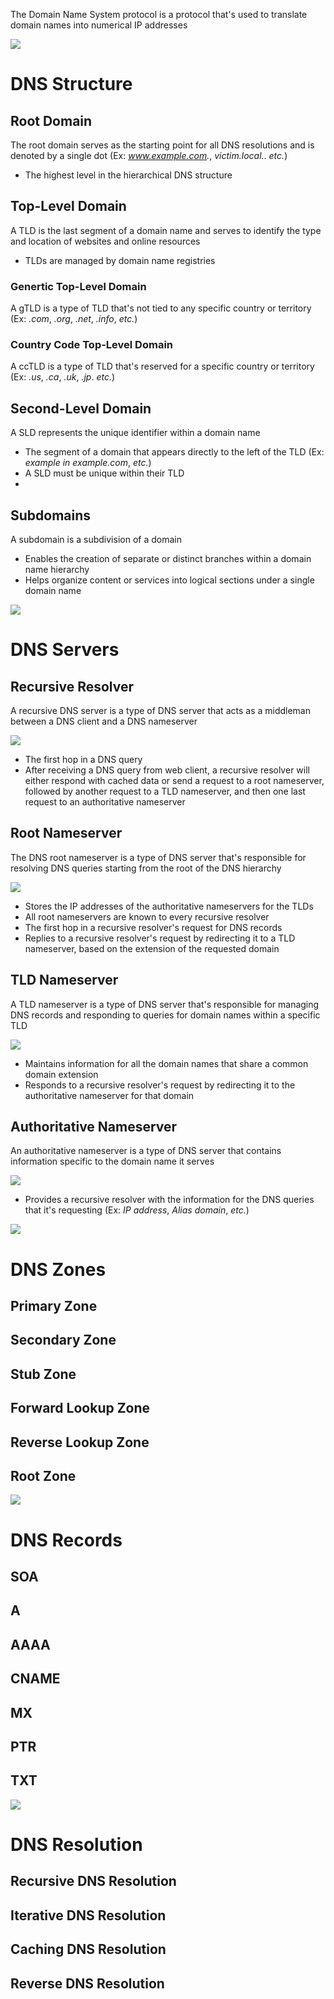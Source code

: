 The Domain Name System protocol is a protocol that's used to translate domain names into numerical IP addresses

![](https://github.com/JonmarCorpuz/SecondBrain/blob/main/Assets/Whitespace.png)

# DNS Structure

## Root Domain

The root domain serves as the starting point for all DNS resolutions and is denoted by a single dot (Ex: *www.example.com.*, *victim.local.*. *etc.*)

* The highest level in the hierarchical DNS structure

## Top-Level Domain

A TLD is the last segment of a domain name and serves to identify the type and location of websites and online resources

* TLDs are managed by domain name registries 

### Genertic Top-Level Domain

A gTLD is a type of TLD that's not tied to any specific country or territory (Ex: *.com*, *.org*, *.net*, *.info*, *etc.*)

### Country Code Top-Level Domain

A ccTLD is a type of TLD that's reserved for a specific country or territory (Ex: *.us*, *.ca*, *.uk*, *.jp*. *etc.*)

## Second-Level Domain

A SLD represents the unique identifier within a domain name 

* The segment of a domain that appears directly to the left of the TLD (Ex: *example in example.com*, *etc.*)
* A SLD must be unique within their TLD
* 

## Subdomains

A subdomain is a subdivision of a domain 

* Enables the creation of separate or distinct branches within a domain name hierarchy
* Helps organize content or services into logical sections under a single domain name

![](https://github.com/JonmarCorpuz/SecondBrain/blob/main/Assets/Whitespace.png)

# DNS Servers

## Recursive Resolver

A recursive DNS server is a type of DNS server that acts as a middleman between a DNS client and a DNS nameserver

![](https://github.com/JonmarCorpuz/SecondBrain/blob/main/Assets/hjgjkhgbmvncvxbxvcbxcvbcvbcxvbxcvbvcxbvcn.png)

* The first hop in a DNS query
* After receiving a DNS query from web client, a recursive resolver will either respond with cached data or send a request to a root nameserver, followed by another request to a TLD nameserver, and then one last request to an authoritative nameserver

## Root Nameserver

The DNS root nameserver is a type of DNS server that's responsible for resolving DNS queries starting from the root of the DNS hierarchy

![](https://github.com/JonmarCorpuz/SecondBrain/blob/main/Assets/asdadfdasfsadasdsafdafsdasfadfdfasdfdsfadfafsdfadfadfad.png)

* Stores the IP addresses of the authoritative nameservers for the TLDs
* All root nameservers are known to every recursive resolver
* The first hop in a recursive resolver's request for DNS records
* Replies to a recursive resolver's request by redirecting it to a TLD nameserver, based on the extension of the requested domain

## TLD Nameserver

A TLD nameserver is a type of DNS server that's responsible for managing DNS records and responding to queries for domain names within a specific TLD

![](https://github.com/JonmarCorpuz/SecondBrain/blob/main/Assets/qweqweqwewqeqrewrqwerwerqrqetqwerqfsdfsdfsdf.png)

* Maintains information for all the domain names that share a common domain extension
* Responds to a recursive resolver's request by redirecting it to the authoritative nameserver for that domain

## Authoritative Nameserver

An authoritative nameserver is a type of DNS server that contains information specific to the domain name it serves

![](https://github.com/JonmarCorpuz/SecondBrain/blob/main/Assets/iuyoiiottuyiuyoyiututyuytiuotututuiuoiturtuytiuoiyturutoiutituitui.png)

* Provides a recursive resolver with the information for the DNS queries that it's requesting (Ex: *IP address*, *Alias domain*, *etc.*)

![](https://github.com/JonmarCorpuz/SecondBrain/blob/main/Assets/Whitespace.png)

# DNS Zones

## Primary Zone

## Secondary Zone

## Stub Zone

## Forward Lookup Zone

## Reverse Lookup Zone

## Root Zone

![](https://github.com/JonmarCorpuz/SecondBrain/blob/main/Assets/Whitespace.png)

# DNS Records

## SOA

## A

## AAAA

## CNAME

## MX

## PTR

## TXT

![](https://github.com/JonmarCorpuz/SecondBrain/blob/main/Assets/Whitespace.png)

# DNS Resolution

## Recursive DNS Resolution



## Iterative DNS Resolution



## Caching DNS Resolution



## Reverse DNS Resolution
